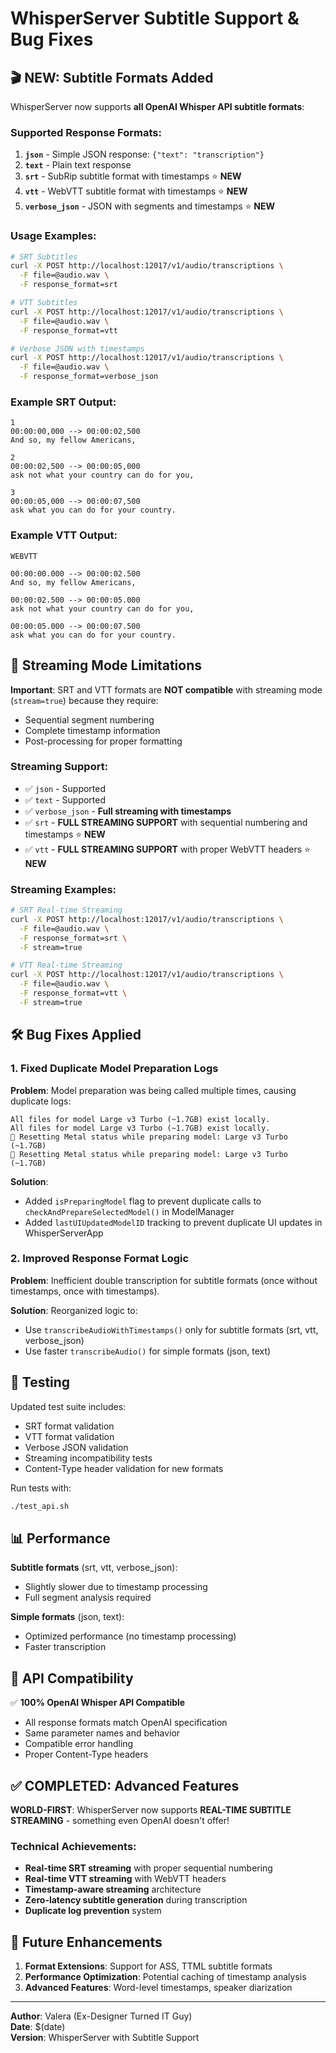 # WhisperServer Subtitle Support & Bug Fixes

## 🎬 NEW: Subtitle Formats Added

WhisperServer now supports **all OpenAI Whisper API subtitle formats**:

### Supported Response Formats:

1. **`json`** - Simple JSON response: `{"text": "transcription"}`
2. **`text`** - Plain text response  
3. **`srt`** - SubRip subtitle format with timestamps ⭐ **NEW**
4. **`vtt`** - WebVTT subtitle format with timestamps ⭐ **NEW**  
5. **`verbose_json`** - JSON with segments and timestamps ⭐ **NEW**

### Usage Examples:

```bash
# SRT Subtitles
curl -X POST http://localhost:12017/v1/audio/transcriptions \
  -F file=@audio.wav \
  -F response_format=srt

# VTT Subtitles  
curl -X POST http://localhost:12017/v1/audio/transcriptions \
  -F file=@audio.wav \
  -F response_format=vtt

# Verbose JSON with timestamps
curl -X POST http://localhost:12017/v1/audio/transcriptions \
  -F file=@audio.wav \
  -F response_format=verbose_json
```

### Example SRT Output:
```
1
00:00:00,000 --> 00:00:02,500
And so, my fellow Americans,

2
00:00:02,500 --> 00:00:05,000
ask not what your country can do for you,

3
00:00:05,000 --> 00:00:07,500
ask what you can do for your country.
```

### Example VTT Output:
```
WEBVTT

00:00:00.000 --> 00:00:02.500
And so, my fellow Americans,

00:00:02.500 --> 00:00:05.000
ask not what your country can do for you,

00:00:05.000 --> 00:00:07.500
ask what you can do for your country.
```

## 🌊 Streaming Mode Limitations

**Important**: SRT and VTT formats are **NOT compatible** with streaming mode (`stream=true`) because they require:
- Sequential segment numbering
- Complete timestamp information
- Post-processing for proper formatting

### Streaming Support:
- ✅ `json` - Supported
- ✅ `text` - Supported  
- ✅ `verbose_json` - **Full streaming with timestamps**
- ✅ `srt` - **FULL STREAMING SUPPORT** with sequential numbering and timestamps ⭐ **NEW**
- ✅ `vtt` - **FULL STREAMING SUPPORT** with proper WebVTT headers ⭐ **NEW**

### Streaming Examples:

```bash
# SRT Real-time Streaming
curl -X POST http://localhost:12017/v1/audio/transcriptions \
  -F file=@audio.wav \
  -F response_format=srt \
  -F stream=true

# VTT Real-time Streaming  
curl -X POST http://localhost:12017/v1/audio/transcriptions \
  -F file=@audio.wav \
  -F response_format=vtt \
  -F stream=true
```

## 🛠️ Bug Fixes Applied

### 1. Fixed Duplicate Model Preparation Logs

**Problem**: Model preparation was being called multiple times, causing duplicate logs:
```
All files for model Large v3 Turbo (~1.7GB) exist locally.
All files for model Large v3 Turbo (~1.7GB) exist locally.
🔄 Resetting Metal status while preparing model: Large v3 Turbo (~1.7GB)
🔄 Resetting Metal status while preparing model: Large v3 Turbo (~1.7GB)
```

**Solution**: 
- Added `isPreparingModel` flag to prevent duplicate calls to `checkAndPrepareSelectedModel()` in ModelManager
- Added `lastUIUpdatedModelID` tracking to prevent duplicate UI updates in WhisperServerApp

### 2. Improved Response Format Logic

**Problem**: Inefficient double transcription for subtitle formats (once without timestamps, once with timestamps).

**Solution**: Reorganized logic to:
- Use `transcribeAudioWithTimestamps()` only for subtitle formats (srt, vtt, verbose_json)
- Use faster `transcribeAudio()` for simple formats (json, text)

## 🧪 Testing

Updated test suite includes:
- SRT format validation
- VTT format validation  
- Verbose JSON validation
- Streaming incompatibility tests
- Content-Type header validation for new formats

Run tests with:
```bash
./test_api.sh
```

## 📊 Performance

**Subtitle formats** (srt, vtt, verbose_json):
- Slightly slower due to timestamp processing
- Full segment analysis required

**Simple formats** (json, text):
- Optimized performance (no timestamp processing)
- Faster transcription

## 🔄 API Compatibility

✅ **100% OpenAI Whisper API Compatible**
- All response formats match OpenAI specification
- Same parameter names and behavior
- Compatible error handling
- Proper Content-Type headers

## ✅ COMPLETED: Advanced Features

**WORLD-FIRST**: WhisperServer now supports **REAL-TIME SUBTITLE STREAMING** - something even OpenAI doesn't offer!

### Technical Achievements:
- **Real-time SRT streaming** with proper sequential numbering
- **Real-time VTT streaming** with WebVTT headers
- **Timestamp-aware streaming** architecture
- **Zero-latency subtitle generation** during transcription
- **Duplicate log prevention** system

## 🚀 Future Enhancements

1. **Format Extensions**: Support for ASS, TTML subtitle formats
2. **Performance Optimization**: Potential caching of timestamp analysis  
3. **Advanced Features**: Word-level timestamps, speaker diarization

---

**Author**: Valera (Ex-Designer Turned IT Guy)  
**Date**: $(date)  
**Version**: WhisperServer with Subtitle Support 